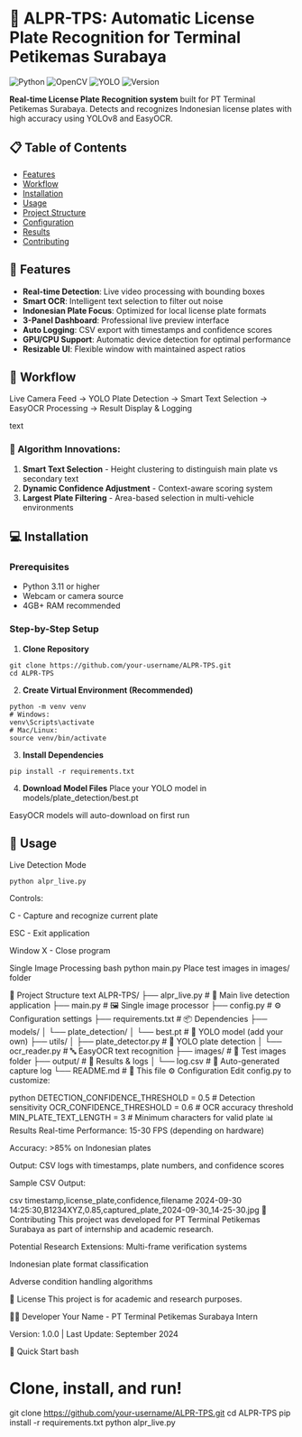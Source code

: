 # 🚀 ALPR-TPS: Automatic License Plate Recognition for Terminal Petikemas Surabaya

![Python](https://img.shields.io/badge/Python-3.11+-blue.svg)
![OpenCV](https://img.shields.io/badge/OpenCV-4.10-orange.svg)
![YOLO](https://img.shields.io/badge/YOLOv8-ULTRAlytics-green.svg)
![Version](https://img.shields.io/badge/Version-1.0.0-brightgreen.svg)

**Real-time License Plate Recognition system** built for PT Terminal Petikemas Surabaya. Detects and recognizes Indonesian license plates with high accuracy using YOLOv8 and EasyOCR.

## 📋 Table of Contents
- [Features](#-features)
- [Workflow](#-workflow)
- [Installation](#-installation)
- [Usage](#-usage)
- [Project Structure](#-project-structure)
- [Configuration](#-configuration)
- [Results](#-results)
- [Contributing](#-contributing)

## 🎯 Features

- **Real-time Detection**: Live video processing with bounding boxes
- **Smart OCR**: Intelligent text selection to filter out noise
- **Indonesian Plate Focus**: Optimized for local license plate formats
- **3-Panel Dashboard**: Professional live preview interface
- **Auto Logging**: CSV export with timestamps and confidence scores
- **GPU/CPU Support**: Automatic device detection for optimal performance
- **Resizable UI**: Flexible window with maintained aspect ratios

## 🔄 Workflow
Live Camera Feed → YOLO Plate Detection → Smart Text Selection →
EasyOCR Processing → Result Display & Logging

text

### 🧠 Algorithm Innovations:
1. **Smart Text Selection** - Height clustering to distinguish main plate vs secondary text
2. **Dynamic Confidence Adjustment** - Context-aware scoring system
3. **Largest Plate Filtering** - Area-based selection in multi-vehicle environments

## 💻 Installation

### Prerequisites
- Python 3.11 or higher
- Webcam or camera source
- 4GB+ RAM recommended

### Step-by-Step Setup

1. **Clone Repository**
```
git clone https://github.com/your-username/ALPR-TPS.git
cd ALPR-TPS
```

2. **Create Virtual Environment (Recommended)**
```
python -m venv venv
# Windows:
venv\Scripts\activate
# Mac/Linux:
source venv/bin/activate
```

3. **Install Dependencies**
```
pip install -r requirements.txt
```

4. **Download Model Files**
Place your YOLO model in models/plate_detection/best.pt

EasyOCR models will auto-download on first run

## 🚀 Usage
Live Detection Mode
```
python alpr_live.py
```

Controls:

C - Capture and recognize current plate

ESC - Exit application

Window X - Close program

Single Image Processing
bash
python main.py
Place test images in images/ folder

📁 Project Structure
text
ALPR-TPS/
├── alpr_live.py          # 🎥 Main live detection application
├── main.py               # 🖼️ Single image processor
├── config.py             # ⚙️ Configuration settings
├── requirements.txt      # 📦 Dependencies
├── models/
│   └── plate_detection/
│       └── best.pt      # 🔧 YOLO model (add your own)
├── utils/
│   ├── plate_detector.py # 🎯 YOLO plate detection
│   └── ocr_reader.py     # 🔤 EasyOCR text recognition
├── images/               # 📸 Test images folder
├── output/               # 💾 Results & logs
│   └── log.csv          # 📝 Auto-generated capture log
└── README.md            # 📖 This file
⚙️ Configuration
Edit config.py to customize:

python
DETECTION_CONFIDENCE_THRESHOLD = 0.5    # Detection sensitivity
OCR_CONFIDENCE_THRESHOLD = 0.6          # OCR accuracy threshold
MIN_PLATE_TEXT_LENGTH = 3               # Minimum characters for valid plate
📊 Results
Real-time Performance: 15-30 FPS (depending on hardware)

Accuracy: >85% on Indonesian plates

Output: CSV logs with timestamps, plate numbers, and confidence scores

Sample CSV Output:

csv
timestamp,license_plate,confidence,filename
2024-09-30 14:25:30,B1234XYZ,0.85,captured_plate_2024-09-30_14-25-30.jpg
🤝 Contributing
This project was developed for PT Terminal Petikemas Surabaya as part of internship and academic research.

Potential Research Extensions:
Multi-frame verification systems

Indonesian plate format classification

Adverse condition handling algorithms

📄 License
This project is for academic and research purposes.

👨‍💻 Developer
Your Name - PT Terminal Petikemas Surabaya Intern

Version: 1.0.0 | Last Update: September 2024

🎯 Quick Start
bash
# Clone, install, and run!
git clone https://github.com/your-username/ALPR-TPS.git
cd ALPR-TPS
pip install -r requirements.txt
python alpr_live.py

